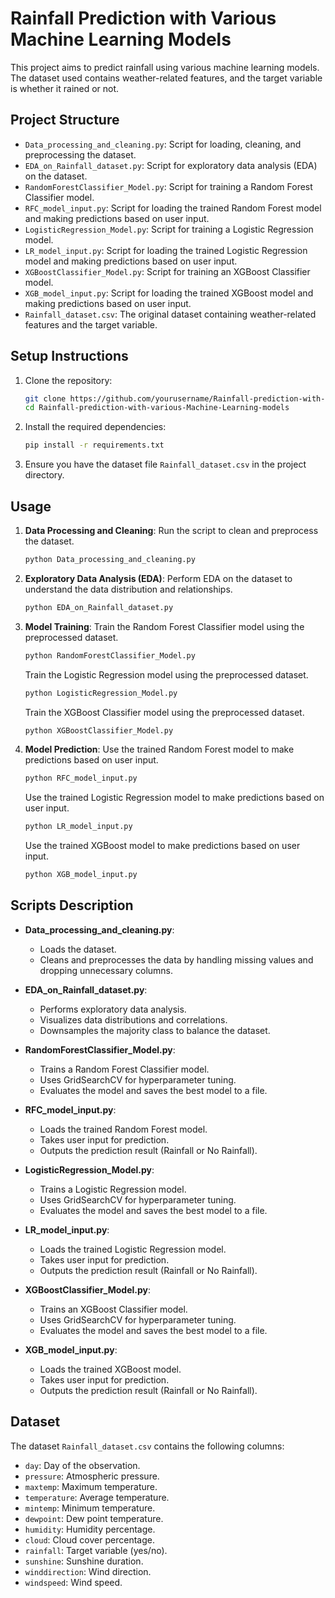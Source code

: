# Rainfall Prediction with Various Machine Learning Models

This project aims to predict rainfall using various machine learning models. The dataset used contains weather-related features, and the target variable is whether it rained or not.

## Project Structure

- `Data_processing_and_cleaning.py`: Script for loading, cleaning, and preprocessing the dataset.
- `EDA_on_Rainfall_dataset.py`: Script for exploratory data analysis (EDA) on the dataset.
- `RandomForestClassifier_Model.py`: Script for training a Random Forest Classifier model.
- `RFC_model_input.py`: Script for loading the trained Random Forest model and making predictions based on user input.
- `LogisticRegression_Model.py`: Script for training a Logistic Regression model.
- `LR_model_input.py`: Script for loading the trained Logistic Regression model and making predictions based on user input.
- `XGBoostClassifier_Model.py`: Script for training an XGBoost Classifier model.
- `XGB_model_input.py`: Script for loading the trained XGBoost model and making predictions based on user input.
- `Rainfall_dataset.csv`: The original dataset containing weather-related features and the target variable.

## Setup Instructions

1. Clone the repository:
    ```sh
    git clone https://github.com/yourusername/Rainfall-prediction-with-various-Machine-Learning-models.git
    cd Rainfall-prediction-with-various-Machine-Learning-models
    ```

2. Install the required dependencies:
    ```sh
    pip install -r requirements.txt
    ```

3. Ensure you have the dataset file `Rainfall_dataset.csv` in the project directory.

## Usage

1. **Data Processing and Cleaning**:
    Run the script to clean and preprocess the dataset.
    ```sh
    python Data_processing_and_cleaning.py
    ```

2. **Exploratory Data Analysis (EDA)**:
    Perform EDA on the dataset to understand the data distribution and relationships.
    ```sh
    python EDA_on_Rainfall_dataset.py
    ```

3. **Model Training**:
    Train the Random Forest Classifier model using the preprocessed dataset.
    ```sh
    python RandomForestClassifier_Model.py
    ```
    Train the Logistic Regression model using the preprocessed dataset.
    ```sh
    python LogisticRegression_Model.py
    ```
    Train the XGBoost Classifier model using the preprocessed dataset.
    ```sh
    python XGBoostClassifier_Model.py
    ```

4. **Model Prediction**:
    Use the trained Random Forest model to make predictions based on user input.
    ```sh
    python RFC_model_input.py
    ```
    Use the trained Logistic Regression model to make predictions based on user input.
    ```sh
    python LR_model_input.py
    ```
    Use the trained XGBoost model to make predictions based on user input.
    ```sh
    python XGB_model_input.py
    ```

## Scripts Description

- **Data_processing_and_cleaning.py**:
    - Loads the dataset.
    - Cleans and preprocesses the data by handling missing values and dropping unnecessary columns.

- **EDA_on_Rainfall_dataset.py**:
    - Performs exploratory data analysis.
    - Visualizes data distributions and correlations.
    - Downsamples the majority class to balance the dataset.

- **RandomForestClassifier_Model.py**:
    - Trains a Random Forest Classifier model.
    - Uses GridSearchCV for hyperparameter tuning.
    - Evaluates the model and saves the best model to a file.

- **RFC_model_input.py**:
    - Loads the trained Random Forest model.
    - Takes user input for prediction.
    - Outputs the prediction result (Rainfall or No Rainfall).

- **LogisticRegression_Model.py**:
    - Trains a Logistic Regression model.
    - Uses GridSearchCV for hyperparameter tuning.
    - Evaluates the model and saves the best model to a file.

- **LR_model_input.py**:
    - Loads the trained Logistic Regression model.
    - Takes user input for prediction.
    - Outputs the prediction result (Rainfall or No Rainfall).

- **XGBoostClassifier_Model.py**:
    - Trains an XGBoost Classifier model.
    - Uses GridSearchCV for hyperparameter tuning.
    - Evaluates the model and saves the best model to a file.

- **XGB_model_input.py**:
    - Loads the trained XGBoost model.
    - Takes user input for prediction.
    - Outputs the prediction result (Rainfall or No Rainfall).

## Dataset

The dataset `Rainfall_dataset.csv` contains the following columns:
- `day`: Day of the observation.
- `pressure`: Atmospheric pressure.
- `maxtemp`: Maximum temperature.
- `temperature`: Average temperature.
- `mintemp`: Minimum temperature.
- `dewpoint`: Dew point temperature.
- `humidity`: Humidity percentage.
- `cloud`: Cloud cover percentage.
- `rainfall`: Target variable (yes/no).
- `sunshine`: Sunshine duration.
- `winddirection`: Wind direction.
- `windspeed`: Wind speed.


